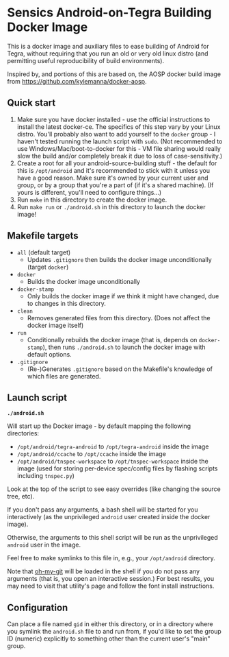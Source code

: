 # Sensics Android-on-Tegra Building Docker Image

This is a docker image and auxiliary files to ease building of Android for Tegra,
without requiring that you run an old or very old linux distro
(and permitting useful reproducibility of build environments).

Inspired by, and portions of this are based on, the AOSP docker build image from
<https://github.com/kylemanna/docker-aosp>.

## Quick start

1. Make sure you have docker installed - use the official instructions to
   install the latest docker-ce.
   The specifics of this step vary by your Linux distro.
   You'll probably also want to add yourself to the `docker` group - I haven't
   tested running the launch script with `sudo`.
   (Not recommended to use Windows/Mac/boot-to-docker for this -
   VM file sharing would really slow the build and/or completely break it due to loss
   of case-sensitivity.)
1. Create a root for all your android-source-building stuff -
   the default for this is `/opt/android` and it's recommended to stick with it
   unless you have a good reason.
   Make sure it's owned by your current user and group, or by a group that you're
   a part of (if it's a shared machine).
   (If yours is different, you'll need to configure things...)
1. Run `make` in this directory to create the docker image.
1. Run `make run` or `./android.sh` in this directory to launch the docker image!

## Makefile targets

- `all` (default target)
  - Updates `.gitignore` then builds the docker image unconditionally (target `docker`)
- `docker`
  - Builds the docker image unconditionally
- `docker-stamp`
  - Only builds the docker image if we think it might have changed,
    due to changes in this directory.
- `clean`
  - Removes generated files from this directory.
    (Does not affect the docker image itself)
- `run`
  - Conditionally rebuilds the docker image (that is, depends on `docker-stamp`),
    then runs `./android.sh` to launch the docker image with default options.
- `.gitignore`
  - (Re-)Generates `.gitignore` based on the Makefile's knowledge of which files are generated.

## Launch script

**`./android.sh`**

Will start up the Docker image - by default mapping the following directories:

- `/opt/android/tegra-android` to `/opt/tegra-android` inside the image
- `/opt/android/ccache` to `/opt/ccache` inside the image
- `/opt/android/tnspec-workspace` to `/opt/tnspec-workspace` inside the image
  (used for storing per-device spec/config files by flashing scripts including `tnspec.py`)

Look at the top of the script to see easy overrides (like changing the source tree, etc).

If you don't pass any arguments, a bash shell will be started for you interactively
(as the unprivileged `android` user created inside the docker image).

Otherwise, the arguments to this shell script will be run as the unprivileged `android` user in the image.

Feel free to make symlinks to this file in, e.g., your `/opt/android` directory.

Note that [oh-my-git](https://github.com/arialdomartini/oh-my-git) will be loaded in the shell if
you do not pass any arguments (that is, you open an interactive session.)
For best results, you may need to visit that utility's page and follow the font install instructions.

## Configuration

Can place a file named `gid` in either this directory,
or in a directory where you symlink the `android.sh` file to and run from,
if you'd like to set the group ID (numeric) explicitly to something other than the current user's "main" group.